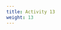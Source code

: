 ```yaml
---
title: Activity 13
weight: 13
---
```


<!--
{{< embed-pdf url="./NS101_Activity-13.pdf" renderPageNum="2" >}}
-->